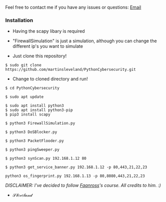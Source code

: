 Feel free to contact me if you have any issues or questions: [Email](mailto:slevelandmartin@gmail.com)

### Installation


- Having the scapy libary is required
- "FirewallSimulation" is just a simulation, although you can change the different ip's you want to simulate




- Just clone this repository!
```
$ sudo git clone https://github.com/martinsleveland/PythonCybersecurity.git
```

- Change to cloned directory and run!
```
$ cd PythonCybersecurity
```
```
$ sudo apt update
```
```
$ sudo apt install python3
$ sudo apt install python3-pip
$ pip3 install scapy
```
```
$ python3 FirewallSimulation.py
```
```
$ python3 DoSBlocker.py
```
```
$ python3 PacketFlooder.py
```
```
$ python3 pingSweeper.py
```
```
$ python3 synScan.py 192.168.1.12 80
```
```
$ python3 get_service_banner.py 192.168.1.12 -p 80,443,21,22,23
```
```
python3 os_fingerprint.py 192.168.1.13 -p 80,8080,443,21,22,23
```
*DISCLAIMER:
I've decided to follow [Faanross](https://www.youtube.com/@faanross)'s course. All credits to him. :)*
- 𝒮𝓁𝑒𝓋𝑒𝓁𝒶𝓃𝒹
